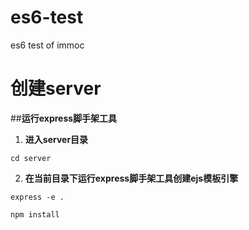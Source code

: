 # es6-test
es6 test of immoc

# 创建server
  ##**运行express脚手架工具**
  1. **进入server目录**

    cd server

  2. **在当前目录下运行express脚手架工具创建ejs模板引擎**
    
    express -e .
    
    npm install